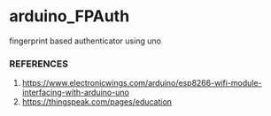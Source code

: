 # arduino_FPAuth
fingerprint based authenticator using uno

### REFERENCES
1. https://www.electronicwings.com/arduino/esp8266-wifi-module-interfacing-with-arduino-uno
2. https://thingspeak.com/pages/education
